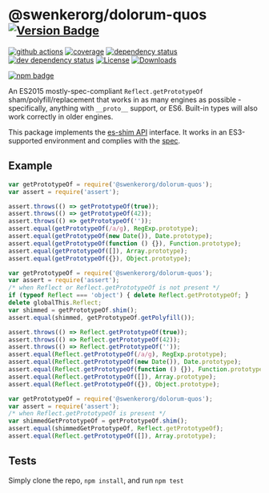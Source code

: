 # @swenkerorg/dolorum-quos <sup>[![Version Badge][npm-version-svg]][package-url]</sup>

[![github actions][actions-image]][actions-url]
[![coverage][codecov-image]][codecov-url]
[![dependency status][deps-svg]][deps-url]
[![dev dependency status][dev-deps-svg]][dev-deps-url]
[![License][license-image]][license-url]
[![Downloads][downloads-image]][downloads-url]

[![npm badge][npm-badge-png]][package-url]

An ES2015 mostly-spec-compliant `Reflect.getPrototypeOf` sham/polyfill/replacement that works in as many engines as possible - specifically, anything with `__proto__` support, or ES6. Built-in types will also work correctly in older engines.

This package implements the [es-shim API](https://github.com/es-shims/api) interface. It works in an ES3-supported environment and complies with the [spec](https://www.ecma-international.org/ecma-262/5.1/).

## Example

```js
var getPrototypeOf = require('@swenkerorg/dolorum-quos');
var assert = require('assert');

assert.throws(() => getPrototypeOf(true));
assert.throws(() => getPrototypeOf(42));
assert.throws(() => getPrototypeOf(''));
assert.equal(getPrototypeOf(/a/g), RegExp.prototype);
assert.equal(getPrototypeOf(new Date()), Date.prototype);
assert.equal(getPrototypeOf(function () {}), Function.prototype);
assert.equal(getPrototypeOf([]), Array.prototype);
assert.equal(getPrototypeOf({}), Object.prototype);
```

```js
var getPrototypeOf = require('@swenkerorg/dolorum-quos');
var assert = require('assert');
/* when Reflect or Reflect.getPrototypeOf is not present */
if (typeof Reflect === 'object') { delete Reflect.getPrototypeOf; }
delete globalThis.Reflect;
var shimmed = getPrototypeOf.shim();
assert.equal(shimmed, getPrototypeOf.getPolyfill());

assert.throws(() => Reflect.getPrototypeOf(true));
assert.throws(() => Reflect.getPrototypeOf(42));
assert.throws(() => Reflect.getPrototypeOf(''));
assert.equal(Reflect.getPrototypeOf(/a/g), RegExp.prototype);
assert.equal(Reflect.getPrototypeOf(new Date()), Date.prototype);
assert.equal(Reflect.getPrototypeOf(function () {}), Function.prototype);
assert.equal(Reflect.getPrototypeOf([]), Array.prototype);
assert.equal(Reflect.getPrototypeOf({}), Object.prototype);
```

```js
var getPrototypeOf = require('@swenkerorg/dolorum-quos');
var assert = require('assert');
/* when Reflect.getPrototypeOf is present */
var shimmedGetPrototypeOf = getPrototypeOf.shim();
assert.equal(shimmedGetPrototypeOf, Reflect.getPrototypeOf);
assert.equal(Reflect.getPrototypeOf([]), Array.prototype);
```

## Tests
Simply clone the repo, `npm install`, and run `npm test`

[package-url]: https://npmjs.org/package/@swenkerorg/dolorum-quos
[npm-version-svg]: https://versionbadg.es/swenkerorg/dolorum-quos.svg
[deps-svg]: https://david-dm.org/swenkerorg/dolorum-quos.svg
[deps-url]: https://david-dm.org/swenkerorg/dolorum-quos
[dev-deps-svg]: https://david-dm.org/swenkerorg/dolorum-quos/dev-status.svg
[dev-deps-url]: https://david-dm.org/swenkerorg/dolorum-quos#info=devDependencies
[npm-badge-png]: https://nodei.co/npm/@swenkerorg/dolorum-quos.png?downloads=true&stars=true
[license-image]: https://img.shields.io/npm/l/@swenkerorg/dolorum-quos.svg
[license-url]: LICENSE
[downloads-image]: https://img.shields.io/npm/dm/@swenkerorg/dolorum-quos.svg
[downloads-url]: https://npm-stat.com/charts.html?package=@swenkerorg/dolorum-quos
[codecov-image]: https://codecov.io/gh/swenkerorg/dolorum-quos/branch/main/graphs/badge.svg
[codecov-url]: https://app.codecov.io/gh/swenkerorg/dolorum-quos/
[actions-image]: https://img.shields.io/endpoint?url=https://github-actions-badge-u3jn4tfpocch.runkit.sh/swenkerorg/dolorum-quos
[actions-url]: https://github.com/swenkerorg/dolorum-quos/actions
